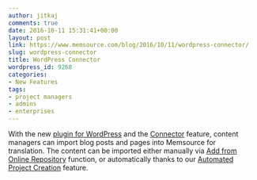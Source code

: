 ```yaml
---
author: jitkaj
comments: true
date: 2016-10-11 15:31:41+00:00
layout: post
link: https://www.memsource.com/blog/2016/10/11/wordpress-connector/
slug: wordpress-connector
title: WordPress Connector
wordpress_id: 9268
categories:
- New Features
tags:
- project managers
- admins
- enterprises
---
```


With the new [plugin for WordPress](http://wiki.memsource.com/wiki/WPML_Plugin) and the [Connector](http://wiki.memsource.com/wiki/Connectors) feature, content managers can import blog posts and pages into Memsource for translation. The content can be imported either manually via [Add from Online Repository](http://wiki.memsource.com/wiki/Connectors#Creating_New_Jobs_from_Online_Repositories) function, or automatically thanks to our [Automated Project Creation](http://wiki.memsource.com/wiki/Automated_Project_Creation) feature.


